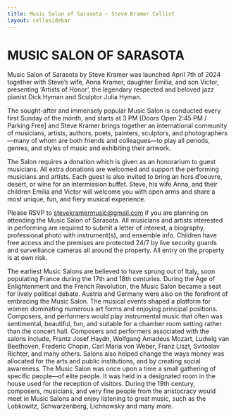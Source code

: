 ```yaml
---
title: Music Salon of Sarasota ‹ Steve Kramer Cellist
layout: cellosidebar
---
```

# MUSIC SALON OF SARASOTA
Music Salon of Sarasota by Steve Kramer was launched April 7th of 2024 together with Steve’s wife, Anna Kramer, daughter Emilia, and son Victor, presenting ‘Artists of Honor’, the legendary respected and beloved jazz pianist 
Dick Hyman and Sculptor Julia Hyman.

The sought-after and immensely popular Music Salon is conducted every first Sunday of the month, and starts at 3 PM 
[Doors Open 2:45 PM / Parking Free] and Steve Kramer brings together an international community of musicians, artists, authors, poets, painters, sculptors, and photographers—many of whom are both friends and colleagues—to play all periods, genres, and styles of music and exhibiting their artwork. 

The Salon requires a donation which is given as an honorarium to guest musicians.  All extra donations are welcomed and support the performing musicians and artists.  Each guest is also invited to bring an hors d’oeuvre, desert, or wine for an intermission buffet.  Steve, his wife Anna, and their children Emilia and Victor will welcome you with open arms and share a most unique, fun, and fiery musical experience.  

Please RSVP to [stevekramermusic@gmail.com](mailto:stevekramermusic@gmail.com) if you are planning on attending the Music Salon of Sarasota.  All musicians and artists interested in performing are required to submit a letter of interest, a biography, professional photo with instrument(s), and ensemble info.  Children have free access and the premises are protected 24/7 by live security guards and surveillance cameras all around the property.  All entry on the property is at own risk.

The earliest Music Salons are believed to have sprung out of Italy, soon populating France during the 17th and 18th centuries.  During the Age of Enlightenment and the French Revolution, the Music Salon became a seat for lively political debate.  Austria and Germany were also on the forefront of embracing the Music Salon.  The musical events shaped a platform for women dominating numerous art forms and enjoying principal positions.  Composers, and performers would play instrumental music that often was sentimental, beautiful, fun, and suitable for a chamber room setting rather than the concert hall.  Composers and performers associated with the salons include, Frantz Josef Haydn, Wolfgang Amadeus Mozart, Ludwig van Beethoven, Frederic Chopin, Carl Maria von Weber, Franz Liszt, Svitoslav Richter, and many others.  Salons also helped change the ways money was allocated for the arts and public institutions, and by creating social awareness.   The Music Salon was once upon a time a small gathering of specific people—of elite people.  It was held in a designated room in the house used for the reception of visitors.  During the 19th century, composers, musicians, and very fine people from the aristocracy would meet in Music Salons and enjoy listening to great music, such as the Lobkowitz, Schwarzenberg, Lichnowsky and many more.


